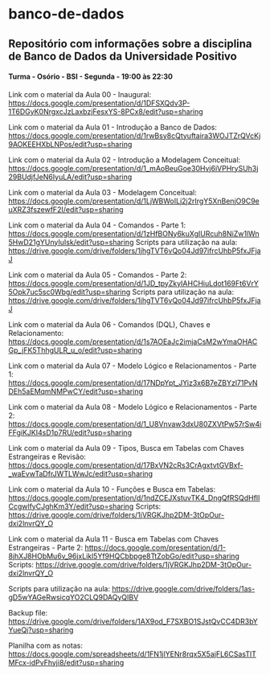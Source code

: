# banco-de-dados

## Repositório com informações sobre a disciplina de Banco de Dados da Universidade Positivo

#### Turma - Osório - BSI - Segunda - 19:00 às 22:30

Link com o material da Aula 00 - Inaugural:
https://docs.google.com/presentation/d/1DFSXQdv3P-1T6DGyK0NrgxcJzLaxbzjFesxYS-8PCx8/edit?usp=sharing

Link com o material da Aula 01 - Introdução a Banco de Dados:
https://docs.google.com/presentation/d/1rwBsy8cQtyuftaira3WOJTZrQVcKj9AOKEEHXbLNPos/edit?usp=sharing

Link com o material da Aula 02 - Introdução a Modelagem Conceitual:
https://docs.google.com/presentation/d/1_mAoBeuGoe30Hvj6iVPHrySUh3j29BUdjfJeN6IyuLA/edit?usp=sharing

Link com o material da Aula 03 - Modelagem Conceitual:
https://docs.google.com/presentation/d/1LjWBWoILj2j2rIrgY5XnBenjO9C9euXRZ3fszewfF2I/edit?usp=sharing

Link com o material da Aula 04 - Comandos - Parte 1:
https://docs.google.com/presentation/d/1zHfBONy6kuXgIURcuh8NiZw1lWn5HwD21gYUnyIuIsk/edit?usp=sharing
Scripts para utilização na aula:
https://drive.google.com/drive/folders/1jhgTVT6vQo04Jd97ifrcUhbP5fxJFjaJ

Link com o material da Aula 05 - Comandos - Parte 2:
https://docs.google.com/presentation/d/1JD_tpyZkyIAHCHiuLdot169Ft6VrY5Opk7uc5sc0Wbg/edit?usp=sharing
Scripts para utilização na aula:
https://drive.google.com/drive/folders/1jhgTVT6vQo04Jd97ifrcUhbP5fxJFjaJ

Link com o material da Aula 06 - Comandos (DQL), Chaves e Relacionamento:
https://docs.google.com/presentation/d/1s7AOEaJc2imjaCsM2wYmaOHACGp_jFK5ThhgULR_u_o/edit?usp=sharing

Link com o material da Aula 07 - Modelo Lógico e Relacionamentos - Parte 1:
https://docs.google.com/presentation/d/17NDpYpt_JYiz3x6B7eZBYzl71PvNDEh5aEMqmNMPwCY/edit?usp=sharing

Link com o material da Aula 08 - Modelo Lógico e Relacionamentos - Parte 2:
https://docs.google.com/presentation/d/1_U8Vnvaw3dxU80ZXVtPw57rSw4iFFgiKJKI4sD1p7RU/edit?usp=sharing

Link com o material da Aula 09 - Tipos, Busca em Tabelas com Chaves Estrangeiras e Revisão:
https://docs.google.com/presentation/d/17BxVN2cRs3CrAgxtvtGVBxf-_waEvwTaDfrJWTLWwJc/edit?usp=sharing

Link com o material da Aula 10 - Funções e Busca em Tabelas:
https://docs.google.com/presentation/d/1ndZCEJXstuvTK4_DngQfRSQdHfIlCcgwlfyCJghKm3Y/edit?usp=sharing
Scripts: https://drive.google.com/drive/folders/1jVRGKJhp2DM-3tOpOur-dxi2lnvrQY_O

Link com o material da Aula 11 - Busca em Tabelas com Chaves Estrangeiras - Parte 2:
https://docs.google.com/presentation/d/1-8jhXJ8HObMu6v_96jxLikl5Yf9HQCbbpge8TtZobGo/edit?usp=sharing
Scripts: https://drive.google.com/drive/folders/1jVRGKJhp2DM-3tOpOur-dxi2lnvrQY_O

Scripts para utilização na aula:
https://drive.google.com/drive/folders/1as-gD5wYAGeRwsicqYO2CLQ9DAQyQIBV

Backup file:  https://drive.google.com/drive/folders/1AX9od_F7SXBO1SJstQvCC4DR3bYYueQj?usp=sharing 

Planilha com as notas: https://docs.google.com/spreadsheets/d/1FN1jlYENr8rqx5X5ajFL6CSasTlTMFcx-idPvFhyji8/edit?usp=sharing
